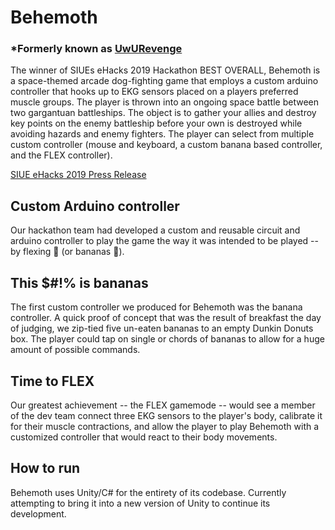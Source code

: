 # Behemoth 
### *Formerly known as [UwURevenge](https://github.com/uwurevenge/UwURevenge/tree/master)

The winner of SIUEs eHacks 2019 Hackathon BEST OVERALL, Behemoth is a space-themed arcade dog-fighting game that employs a custom arduino controller that hooks up to EKG sensors placed on a players preferred muscle groups. The player is thrown into an ongoing space battle between two gargantuan battleships. The object is to gather your allies and destroy key points on the enemy battleship before your own is destroyed while avoiding hazards and enemy fighters. The player can select from multiple custom controller (mouse and keyboard, a custom banana based controller, and the FLEX controller).

[SIUE eHacks 2019 Press Release](https://www.siue.edu/news/2019/03/Creative-Game-Projects-Highlight-SIUEs-4th-Annual-eHacks-Competition.shtml)

## Custom Arduino controller

Our hackathon team had developed a custom and reusable circuit and arduino controller to play the game the way it was intended to be played -- by flexing 🦾 (or bananas 🍌).

## This $#!% is bananas

The first custom controller we produced for Behemoth was the banana controller. A quick proof of concept that was the result of breakfast the day of judging, we zip-tied five un-eaten bananas to an empty Dunkin Donuts box. The player could tap on single or chords of bananas to allow for a huge amount of possible commands.

## Time to FLEX

Our greatest achievement -- the FLEX gamemode -- would see a member of the dev team connect three EKG sensors to the player's body, calibrate it for their muscle contractions, and allow the player to play Behemoth with a customized controller that would react to their body movements.

## How to run

Behemoth uses Unity/C# for the entirety of its codebase. Currently attempting to bring it into a new version of Unity to continue its development.
